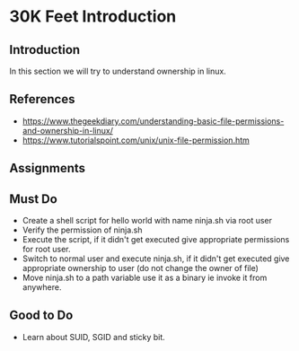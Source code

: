 # 30K Feet Introduction

## Introduction
In this section we will try to understand ownership in linux.

## References
* https://www.thegeekdiary.com/understanding-basic-file-permissions-and-ownership-in-linux/
* https://www.tutorialspoint.com/unix/unix-file-permission.htm
## Assignments
## Must Do
- Create a shell script for hello world with name ninja.sh via root user
- Verify the permission of ninja.sh
- Execute the script, if it didn't get executed give appropriate permissions for root user.
- Switch to normal user and execute ninja.sh, if it didn't get executed give appropriate ownership to user (do not change the owner of file)
- Move ninja.sh to a path variable use it as a binary ie invoke it from anywhere.



## Good to Do
- Learn about SUID, SGID and sticky bit.
